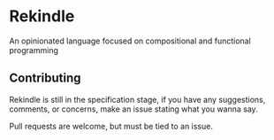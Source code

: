 # Rekindle

An opinionated language focused on compositional and functional programming

## Contributing

Rekindle is still in the specification stage,
if you have any suggestions, comments, or concerns,
make an issue stating what you wanna say.

Pull requests are welcome, but must be tied to an issue.

